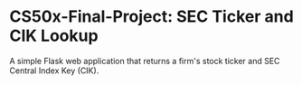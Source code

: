 # CS50x-Final-Project: SEC Ticker and CIK Lookup
A simple Flask web application that returns a firm's stock ticker and SEC Central Index Key (CIK).
